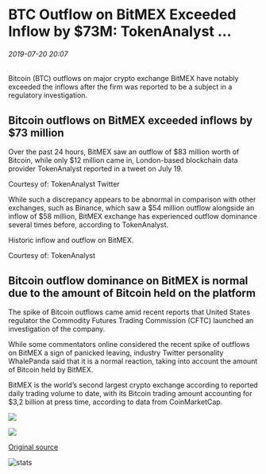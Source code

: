 # BTC Outflow on BitMEX Exceeded Inflow by $73M: TokenAnalyst ...

###### 2019-07-20 20:07

Bitcoin (BTC) outflows on major crypto exchange BitMEX have notably exceeded the inflows after the firm was reported to be a subject in a regulatory investigation.

## Bitcoin outflows on BitMEX exceeded inflows by $73 million

Over the past 24 hours, BitMEX saw an outflow of $83 million worth of Bitcoin, while only $12 million came in, London-based blockchain data provider TokenAnalyst reported in a tweet on July 19.

Courtesy of: TokenAnalyst Twitter

While such a discrepancy appears to be abnormal in comparison with other exchanges, such as Binance, which saw a $54 million outflow alongside an inflow of $58 million, BitMEX exchange has experienced outflow dominance several times before, according to TokenAnalyst.

Historic inflow and outflow on BitMEX.

Courtesy of: TokenAnalyst

## Bitcoin outflow dominance on BitMEX is normal due to the amount of Bitcoin held on the platform

The spike of Bitcoin outflows came amid recent reports that United States regulator the Commodity Futures Trading Commission (CFTC) launched an investigation of the company.

While some commentators online considered the recent spike of outflows on BitMEX a sign of panicked leaving, industry Twitter personality WhalePanda said that it is a normal reaction, taking into account the amount of Bitcoin held by BitMEX.

BitMEX is the world’s second largest crypto exchange according to reported daily trading volume to date, with its Bitcoin trading amount accounting for $3,2 billion at press time, according to data from CoinMarketCap.

![](https://s3.cointelegraph.com/storage/uploads/view/73bc49c31b13647dd9b52fd36cbec0ae.png)

![](https://s3.cointelegraph.com/storage/uploads/view/b641106b78c7a085d9ee47bdd74ac23c.png)

[Original source](https://cointelegraph.com/news/btc-outflow-on-bitmex-exceeded-inflow-by-73m-tokenanalyst)

![stats](https://c.statcounter.com/11760860/0/a89fa40b/1/ "stats")